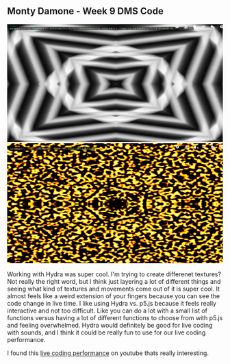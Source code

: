 ## Monty Damone - Week 9 DMS Code
![Hydra 1](https://github.com/montanaedamone/dms_devlog/blob/main/hydra1.png)
![Hydra 2](https://github.com/montanaedamone/dms_devlog/blob/main/hydra2.png)

Working with Hydra was super cool. I'm trying to create differenet textures? Not really the right word, but I think just layering a lot of different things and
seeing what kind of textures and movements come out of it is super cool. It almost feels like a weird extension of your fingers because you can see the code change
in live time. I like using Hydra vs. p5.js because it feels really interactive and not too difficult. Like you can do a lot with a small list of functions versus 
having a lot of different functions to choose from with p5.js and feeling overwhelmed. Hydra would definitely be good for live coding with sounds, and I think it 
could be really fun to use for our live coding performance. 

I found this [live coding performance](https://www.youtube.com/watch?v=nmjmmDvLkT0) on youtube thats really interesting. 
